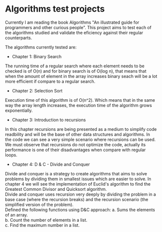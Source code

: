 # Algorithms test projects

Currently I am reading the book Algorithms "An illustrated guide for programmers and other curious people". This project aims to test each of the algorithms studied and validate the eficiency against their regular counterparts.

The algorithms currently tested are:
- Chapter 1: Binary Search

The running time of a regular search where each element needs to be checked is of O(n) and for binary search is of O(log n), that means that when the amount of element in the array increases binary seach will be a lot more efficient if compare to a regular search.

- Chapter 2: Selection Sort

Execution time of this algorithm is of O(n^2). Which means that in the same way the array length increases, the execution time of the algorithm grows exponentially.

- Chapter 3: Introduction to recursions

In this chapter recursions are being presented as a medium to simplify code readbility and will be the base of other data structures and algorithms. In the code we can see a very simple scenario where recursions can be used. We must observe that recursions do not optimize the code, actually its performance is one of their disadvantages when compare with regular loops.

- Chapter 4: D & C - Divide and Conquer

Divide and conquer is a strategy to create algorithms that aims to solve problems by dividing them in smallest issues which are easier to solve. In chapter 4 we will see the implementation of Euclid's algorithm to find the Greatest Common Divisor and Quicksort algorithm.  
Divide and conquer uses recursion very deeply by dividing the problem in a base case (where the recursion breaks) and the recursion scenario (the simplified version of the problem).  
Defined the following functions using D&C approach:
a. Sums the elements of an array.  
b. Count the number of elements in a list.  
c. Find the maximum number in a list.  